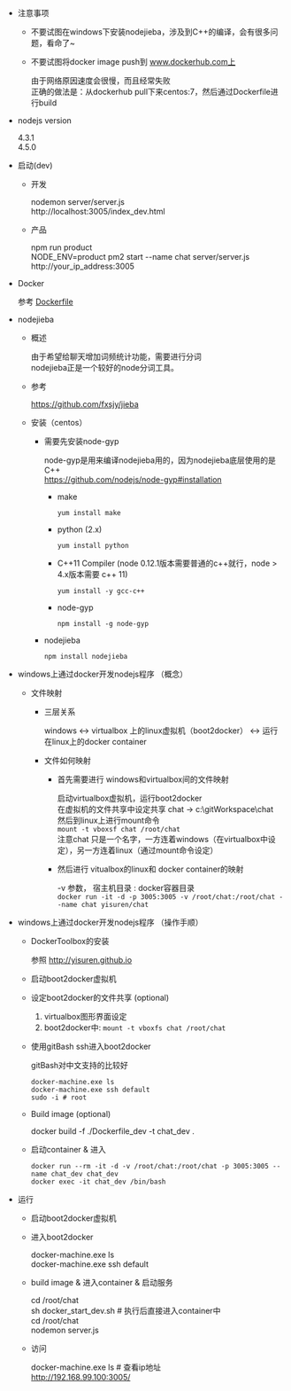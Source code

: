 * 注意事项

	* 不要试图在windows下安装nodejieba，涉及到C++的编译，会有很多问题，看命了~
	* 不要试图将docker image push到 www.dockerhub.com上

		由于网络原因速度会很慢，而且经常失败  
		正确的做法是：从dockerhub pull下来centos:7，然后通过Dockerfile进行build

* nodejs version

	4.3.1  
	4.5.0

* 启动(dev)

	* 开发

		nodemon server/server.js  
		http://localhost:3005/index_dev.html

	* 产品

		npm run product  
		NODE_ENV=product pm2 start --name chat server/server.js  
		http://your_ip_address:3005

* Docker

	参考 [Dockerfile](./Dockerfile)

* nodejieba

	* 概述

		由于希望给聊天增加词频统计功能，需要进行分词  
		nodejieba正是一个较好的node分词工具。

	* 参考

		https://github.com/fxsjy/jieba

	* 安装（centos）

		* 需要先安装node-gyp

			node-gyp是用来编译nodejieba用的，因为nodejieba底层使用的是C++  
			https://github.com/nodejs/node-gyp#installation
	
			* make

				`yum install make`

			* python (2.x)

				`yum install python`

			* C++11 Compiler (node 0.12.1版本需要普通的c++就行，node > 4.x版本需要 c++ 11)

				`yum install -y gcc-c++`

			* node-gyp

				`npm install -g node-gyp`


		* nodejieba

			`npm install nodejieba`

* windows上通过docker开发nodejs程序 （概念）

	* 文件映射

		* 三层关系

			windows <-> virtualbox 上的linux虚拟机（boot2docker） <-> 运行在linux上的docker container

		* 文件如何映射

			* 首先需要进行 windows和virtualbox间的文件映射

				启动virtualbox虚拟机，运行boot2docker  
				在虚拟机的文件共享中设定共享 chat -> c:\gitWorkspace\chat  
				然后到linux上进行mount命令  
				`mount -t vboxsf chat /root/chat`  
				注意chat 只是一个名字，一方连着windows（在virtualbox中设定），另一方连着linux（通过mount命令设定）  

			* 然后进行 vitualbox的linux和 docker container的映射

				-v 参数， 宿主机目录 : docker容器目录  
				`docker run -it -d -p 3005:3005 -v /root/chat:/root/chat --name chat yisuren/chat`

* windows上通过docker开发nodejs程序 （操作手顺）

	* DockerToolbox的安装

		参照 http://yisuren.github.io

	* 启动boot2docker虚拟机

	* 设定boot2docker的文件共享 (optional)

		1. virtualbox图形界面设定  
		2. boot2docker中: `mount -t vboxfs chat /root/chat`

	* 使用gitBash ssh进入boot2docker

		gitBash对中文支持的比较好
		```
		docker-machine.exe ls  
		docker-machine.exe ssh default
		sudo -i # root
		```

	* Build image (optional)

		docker build -f ./Dockerfile_dev -t chat_dev .


	* 启动container & 进入

		```
		docker run --rm -it -d -v /root/chat:/root/chat -p 3005:3005 --name chat_dev chat_dev
		docker exec -it chat_dev /bin/bash

		```

* 运行

	* 启动boot2docker虚拟机

	* 进入boot2docker

		docker-machine.exe ls  
		docker-machine.exe ssh default

	* build image & 进入container & 启动服务

		cd /root/chat  
		sh docker_start_dev.sh # 执行后直接进入container中  
		cd /root/chat  
		nodemon server.js

	* 访问

		docker-machine.exe ls # 查看ip地址  
		http://192.168.99.100:3005/

